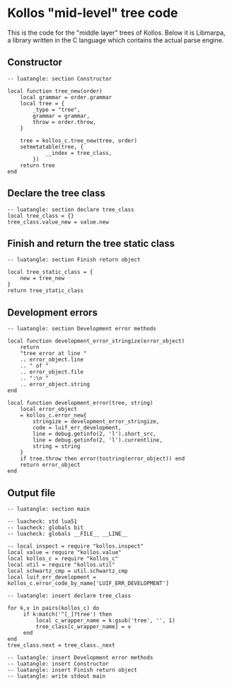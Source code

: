 <!--

Permission is hereby granted, free of charge, to any person obtaining
a copy of this software and associated documentation files (the
"Software"), to deal in the Software without restriction, including
without limitation the rights to use, copy, modify, merge, publish,
distribute, sublicense, and/or sell copies of the Software, and to
permit persons to whom the Software is furnished to do so, subject to
the following conditions:

The above copyright notice and this permission notice shall be
included in all copies or substantial portions of the Software.

THE SOFTWARE IS PROVIDED "AS IS", WITHOUT WARRANTY OF ANY KIND,
EXPRESS OR IMPLIED, INCLUDING BUT NOT LIMITED TO THE WARRANTIES OF
MERCHANTABILITY, FITNESS FOR A PARTICULAR PURPOSE AND NONINFRINGEMENT.
IN NO EVENT SHALL THE AUTHORS OR COPYRIGHT HOLDERS BE LIABLE FOR ANY
CLAIM, DAMAGES OR OTHER LIABILITY, WHETHER IN AN ACTION OF CONTRACT,
TORT OR OTHERWISE, ARISING FROM, OUT OF OR IN CONNECTION WITH THE
SOFTWARE OR THE USE OR OTHER DEALINGS IN THE SOFTWARE.

[ MIT license: http://www.opensource.org/licenses/mit-license.php ]

-->

# Kollos "mid-level" tree code

This is the code for the "middle layer" trees
of Kollos.
Below it is Libmarpa, a library written in
the C language which contains the actual parse engine.

## Constructor

    -- luatangle: section Constructor

    local function tree_new(order)
        local grammar = order.grammar
        local tree = {
            _type = "tree",
            grammar = grammar,
            throw = order.throw,
        }

        tree = kollos_c.tree_new(tree, order)
        setmetatable(tree, {
                __index = tree_class,
            })
        return tree
    end

## Declare the tree class

    -- luatangle: section declare tree_class
    local tree_class = {}
    tree_class.value_new = value.new

## Finish and return the tree static class

    -- luatangle: section Finish return object

    local tree_static_class = {
        new = tree_new
    }
    return tree_static_class

## Development errors

    -- luatangle: section Development error methods

    local function development_error_stringize(error_object)
        return
        "tree error at line "
        .. error_object.line
        .. " of "
        .. error_object.file
        .. ":\n "
        .. error_object.string
    end

    local function development_error(tree, string)
        local error_object
        = kollos_c.error_new{
            stringize = development_error_stringize,
            code = luif_err_development,
            line = debug.getinfo(2, 'l').short_src,
            line = debug.getinfo(2, 'l').currentline,
            string = string
        }
        if tree.throw then error(tostring(error_object)) end
        return error_object
    end

## Output file

    -- luatangle: section main

    -- luacheck: std lua51
    -- luacheck: globals bit
    -- luacheck: globals __FILE__ __LINE__

    -- local inspect = require "kollos.inspect"
    local value = require "kollos.value"
    local kollos_c = require "kollos_c"
    local util = require "kollos.util"
    local schwartz_cmp = util.schwartz_cmp
    local luif_err_development = kollos_c.error_code_by_name['LUIF_ERR_DEVELOPMENT']

    -- luatangle: insert declare tree_class

    for k,v in pairs(kollos_c) do
         if k:match('^[_]?tree') then
             local c_wrapper_name = k:gsub('tree', '', 1)
             tree_class[c_wrapper_name] = v
         end
    end
    tree_class.next = tree_class._next

    -- luatangle: insert Development error methods
    -- luatangle: insert Constructor
    -- luatangle: insert Finish return object
    -- luatangle: write stdout main

<!--
vim: expandtab shiftwidth=4:
-->
